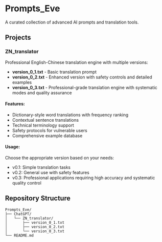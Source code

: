 # Prompts_Eve

A curated collection of advanced AI prompts and translation tools.

## Projects

### ZN_translator
Professional English-Chinese translation engine with multiple versions:

- **version_0_1.txt** - Basic translation prompt
- **version_0_2.txt** - Enhanced version with safety controls and detailed examples  
- **version_0_3.txt** - Professional-grade translation engine with systematic modes and quality assurance

#### Features:
- Dictionary-style word translations with frequency ranking
- Contextual sentence translations
- Technical terminology support
- Safety protocols for vulnerable users
- Comprehensive example database

#### Usage:
Choose the appropriate version based on your needs:
- v0.1: Simple translation tasks
- v0.2: General use with safety features
- v0.3: Professional applications requiring high accuracy and systematic quality control

## Repository Structure
```
Prompts_Eve/
├── ChatGPT/
│   └── ZN_translator/
│       ├── version_0_1.txt
│       ├── version_0_2.txt
│       └── version_0_3.txt
└── README.md
```